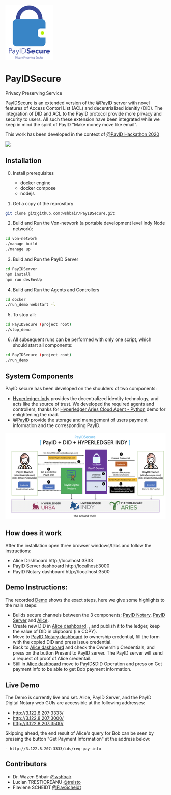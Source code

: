 
<img src="payidlogo.png" width="150">

# PayIDSecure
Privacy Preserving Service

PayIDSecure is an extended version of the [@PayID](https://github.com/payid-org/payid) server with novel features of Access Contorl List (ACL) and decentrialized  idenitiy (DiD). The integration of DID and ACL to the PayID protocol provide more privacy and security to users. All such these extension have been integrated while we keep in mind the spirit of PayID “Make money move like email”.

This work has been developed in the context of [@PayID Hackathon 2020](https://payid.devpost.com/)
  

![](header.png)

## Installation

0. Install prerequisites
   - docker engine
   - docker compose
   - nodejs

1. Get a copy of the reprository
```sh
git clone git@github.com:wshbair/PayIDSecure.git
```

2. Build and Run the Von-network (a portable development level Indy Node network):

```sh
cd von-network
./manage build
./manage up
```

3. Build and Run the PayID Server
```sh
cd PayIDServer
npm install
npm run devEnvUp
```

4. Build and Run the Agents and Controllers
```sh
cd docker
./run_demo webstart -l
```
5. To stop all:
```sh
cd PayIDSecure (project root)
./stop_demo
```
6. All subsequent runs can be performed with only one script, which should start all components:
```sh
cd PayIDSecure (project root)
./run_demo
```

## System Components 
PayID secure has been developed on the shoulders of two components: 
- [Hyperledger Indy](https://github.com/bcgov/von-network) provides the decentralized identity technology, and acts like the source of trust. We developed the required agents and controllers, thanks for [Hyperledger Aries Cloud Agent - Python](https://github.com/petridishdev/aries-cloudagent-python) demo for enlightening the road.
- [@PayID](https://github.com/payid-org/payid) provide the storage and management of users payment information and the corresponding PayID. 

<img src="PayID-Solution.png" width="800">

## How does it work
After the installation open three browser windows/tabs and follow the instructions:
- Alice Dashboard http://localhost:3333
- PayID Server dashboard http://localhost:3000
- PayID Notary dashboard http://localhost:3500

## Demo Instructions: 
The recorded [Demo](https://youtu.be/nrej87tb7zQ?t=515) shows the exact steps, here we give some highlights to the main steps:

- Builds secure channels between the 3 components; [PayID Notary](http://localhost:3500), [PayID Server](http://localhost:3000 ) and [Alice](http://localhost:3333).
- Create new DID in [Alice dashboard](http://localhost:3333). , and publish it to the ledger, keep the value of DID in clipboard (i.e COPY). 
- Move to [PayID Notary dashboard](http://localhost:3500) to ownership credential, fill the form with the copied DID and press issue credential.
- Back to [Alice dashboard](http://localhost:3333) and check the Ownership Credentials, and press on the button Present to PayID server. The PayID server will send a request of proof of Alice credentail.
- Still in [Alice dashboard](http://localhost:3333) move to PayID&DID Operation and press on Get payment info to be able to get Bob payment information.


## Live Demo
The Demo is currently live and set. Alice,  PayID Server, and the PayID Digital Notary web GUIs are accessible at the following addresses:
   - http://3.122.8.207:3333/
   - http://3.122.8.207:3000/
   - http://3.122.8.207:3500/

Skipping ahead, the end result of Alice's query for Bob can be seen by pressing the button "Get Payment Information" at the address below:

    - http://3.122.8.207:3333/ids/req-pay-info


## Contributors 
- Dr. Wazen Shbair [@wshbair](https://github.com/wshbair) 
- Lucian TRESTIOREANU [@treisto](https://github.com/treisto )
- Flaviene SCHEIDT [@FlavScheidt](https://github.com/FlavScheidt)
